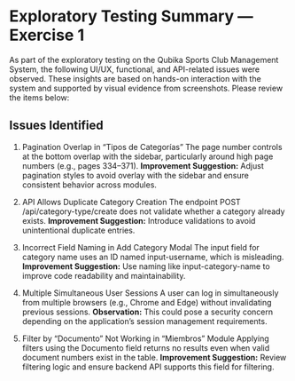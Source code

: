 # Exploratory Testing Summary — Exercise 1

As part of the exploratory testing on the Qubika Sports Club Management System, the following UI/UX, functional, and API-related issues were observed. These insights are based on hands-on interaction with the system and supported by visual evidence from screenshots. Please review the items below:

## Issues Identified

1. Pagination Overlap in “Tipos de Categorías”
    The page number controls at the bottom overlap with the sidebar, particularly around high page numbers (e.g., pages 334–371).
    **Improvement Suggestion:** Adjust pagination styles to avoid overlay with the sidebar and ensure consistent behavior across modules.

2. API Allows Duplicate Category Creation
    The endpoint POST /api/category-type/create does not validate whether a category already exists.
    **Improvement Suggestion:** Introduce validations to avoid unintentional duplicate entries.

3. Incorrect Field Naming in Add Category Modal
    The input field for category name uses an ID named input-username, which is misleading.
    **Improvement Suggestion:** Use  naming like input-category-name to improve code readability and maintainability.

4. Multiple Simultaneous User Sessions
    A user can log in simultaneously from multiple browsers (e.g., Chrome and Edge) without invalidating previous sessions.
    **Observation:** This could pose a security concern depending on the application’s session management requirements.

5. Filter by “Documento” Not Working in “Miembros” Module
    Applying filters using the Documento field returns no results even when valid document numbers exist in the table.
    **Improvement Suggestion:** Review filtering logic and ensure backend API supports this field for filtering.

